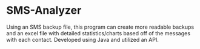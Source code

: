 # SMS-Analyzer
Using an SMS backup file, this program can create more readable backups and an excel file with detailed statistics/charts based off of the messages with each contact. Developed using Java and utilized an API.
